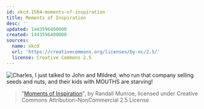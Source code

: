 ```yaml
---
id: xkcd.1584-moments-of-inspiration
title: Moments of Inspiration
desc: ''
updated: 1443596400000
created: 1443596400000
sources:
  name: xkcd
  url: 'https://creativecommons.org/licenses/by-nc/2.5/'
  license: Creative Commons 2.5
---
```

![Charles, I just talked to John and Mildred, who run that company selling seeds and nuts, and their kids with MOUTHS are starving!](https://imgs.xkcd.com/comics/moments_of_inspiration.png)
> "[Moments of Inspiration](https://xkcd.com/1584/)", by Randall Munroe, licensed under Creative Commons Attribution-NonCommercial 2.5 License
